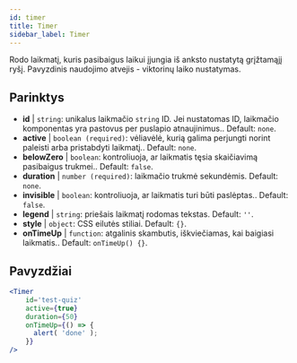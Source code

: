 ```yaml
---
id: timer 
title: Timer
sidebar_label: Timer
---
```


Rodo laikmatį, kuris pasibaigus laikui įjungia iš anksto nustatytą grįžtamąjį ryšį. Pavyzdinis naudojimo atvejis - viktorinų laiko nustatymas.

## Parinktys

* __id__ | `string`: unikalus laikmačio `string` ID. Jei nustatomas ID, laikmačio komponentas yra pastovus per puslapio atnaujinimus.. Default: `none`.
* __active__ | `boolean (required)`: vėliavėlė, kurią galima perjungti norint paleisti arba pristabdyti laikmatį.. Default: `none`.
* __belowZero__ | `boolean`: kontroliuoja, ar laikmatis tęsia skaičiavimą pasibaigus trukmei.. Default: `false`.
* __duration__ | `number (required)`: laikmačio trukmė sekundėmis. Default: `none`.
* __invisible__ | `boolean`: kontroliuoja, ar laikmatis turi būti paslėptas.. Default: `false`.
* __legend__ | `string`: priešais laikmatį rodomas tekstas. Default: `''`.
* __style__ | `object`: CSS eilutės stiliai. Default: `{}`.
* __onTimeUp__ | `function`: atgalinis skambutis, iškviečiamas, kai baigiasi laikmatis.. Default: `onTimeUp() {}`.


## Pavyzdžiai

```jsx live
<Timer 
    id='test-quiz'
    active={true} 
    duration={50} 
    onTimeUp={() => {
      alert( 'done' );
    }}
/>
```

